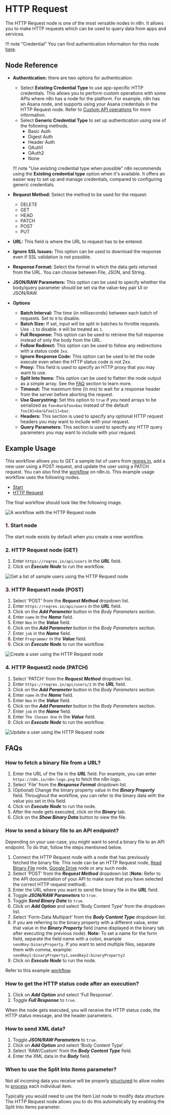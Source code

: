 # HTTP Request

The HTTP Request node is one of the most versatile nodes in n8n. It allows you to make HTTP requests which can be used to query data from apps and services.

!!! note "Credential"
    You can find authentication information for this node [here](/integrations/credentials/httpRequest/).


## Node Reference

- **Authentication:** there are two options for authentication:
	- Select **Existing Credential Type** to use app-specific HTTP credentials. This allows you to perform custom operations with some APIs where n8n has a node for the platform. For example, n8n has an Asana node, and supports using your Asana credentials in the HTTP Request node. Refer to [Custom API operations](/integrations/custom-operations/) for more information.
	- Select **Generic Credential Type** to set up authentication using one of the following methods.
		- Basic Auth
		- Digest Auth
		- Header Auth
		- OAuth1
		- OAuth2
		- None
	
	!!! note "Use existing credential type when possible"
		n8n recommends using the **Existing credential type** option when it's available. It offers an easier way to set up and manage credentials, compared to configuring generic credentials.

- **Request Method:** Select the method to be used for the request:
	- DELETE
	- GET
	- HEAD
	- PATCH
	- POST
	- PUT
- **URL:** This field is where the URL to request has to be entered.
- **Ignore SSL Issues:** This option can be used to download the response even if SSL validation is not possible.
- **Response Format:** Select the format in which the data gets returned from the URL. You can choose between File, JSON, and String.
- **JSON/RAW Parameters:** This option can be used to specify whether the body/query parameter should be set via the value-key pair UI or JSON/RAW.
- **Options**
	- **Batch Interval:** The time (in milliseconds) between each batch of requests. Set to `0` to disable.
	- **Batch Size:** If set, input will be split in batches to throttle requests. Use `-1` to disable. `0` will be treated as `1`.
	- **Full Response:** This option can be used to retrieve the full response instead of only the body from the URL.
	- **Follow Redirect:** This option can be used to follow any redirections with a status code `3xx`.
	- **Ignore Response Code:** This option can be used to let the node execute even when the HTTP status code is not 2xx.
	- **Proxy:** This field is used to specify an HTTP proxy that you may want to use.
	- **Split Into Items:** This option can be used to flatten the node output as a simple array. See the [FAQ](#faqs) section to learn more.
	- **Timeout:** The maximum time (in ms) to wait for a response header from the server before aborting the request.
	- **Use Querystring:** Set this option to `true` if you need arrays to be serialized as `foo=bar&foo=baz` instead of the default `foo[0]=bar&foo[1]=baz`.
	- **Headers:** This section is used to specify any optional HTTP request headers you may want to include with your request.
	- **Query Parameters:** This section is used to specify any HTTP query parameters you may want to include with your request.

## Example Usage

This workflow allows you to GET a sample list of users from [reqres.in](https://reqres.in/), add a new user using a POST request, and update the user using a PATCH request. You can also find the [workflow](https://n8n.io/workflows/602) on n8n.io. This example usage workflow uses the following nodes.
- [Start](/integrations/core-nodes/n8n-nodes-base.start/)
- [HTTP Request]()

The final workflow should look like the following image.

![A workflow with the HTTP Request node](/_images/integrations/core-nodes/httprequest/workflow.png)

### 1. Start node

The start node exists by default when you create a new workflow.


### 2. HTTP Request node (GET)

1. Enter `https://reqres.in/api/users` in the ***URL*** field.
2. Click on ***Execute Node*** to run the workflow.

![Get a list of sample users using the HTTP Request node](/_images/integrations/core-nodes/httprequest/httprequest_node.png)


### 3. HTTP Request1 node (POST)

1. Select 'POST' from the ***Request Method*** dropdown list.
2. Enter `https://reqres.in/api/users` in the ***URL*** field.
3. Click on the ***Add Parameter*** button in the *Body Parameters* section.
4. Enter `name` in the ***Name*** field.
5. Enter `Neo` in the ***Value*** field.
6. Click on the ***Add Parameter*** button in the *Body Parameters* section.
7. Enter `job` in the ***Name*** field.
8. Enter `Programmer` in the ***Value*** field.
9. Click on ***Execute Node*** to run the workflow.

![Create a user using the HTTP Request node](/_images/integrations/core-nodes/httprequest/httprequest1_node.png)


### 4. HTTP Request2 node (PATCH)

1. Select 'PATCH' from the ***Request Method*** dropdown list.
2. Enter `https://reqres.in/api/users/2` in the ***URL*** field.
3. Click on the ***Add Parameter*** button in the *Body Parameters* section.
4. Enter `name` in the ***Name*** field.
5. Enter `Neo` in the ***Value*** field.
6. Click on the ***Add Parameter*** button in the *Body Parameters* section.
7. Enter `job` in the ***Name*** field.
8. Enter `The Chosen One` in the ***Value*** field.
9. Click on ***Execute Node*** to run the workflow.

![Update a user using the HTTP Request node](/_images/integrations/core-nodes/httprequest/httprequest2_node.png)

## FAQs

### How to fetch a binary file from a URL?

1. Enter the URL of the file in the ***URL*** field. For example, you can enter `https://n8n.io/n8n-logo.png` to fetch the n8n logo.
2. Select 'File' from the ***Response Format*** dropdown list.
3. (Optional) Change the binary property value in the ***Binary Property*** field. Throughout the workflow, you can refer to the binary data with the value you set in this field.
4. Click on ***Execute Node*** to run the node.
5. After the node gets executed, click on the ***Binary*** tab.
6. Click on the ***Show Binary Data*** button to view the file.

### How to send a binary file to an API endpoint?

Depending on your use-case, you might want to send a binary file to an API endpoint. To do that, follow the steps mentioned below.

1. Connect the HTTP Request node with a node that has previously fetched the binary file. This node can be an HTTP Request node, [Read Binary File](/integrations/core-nodes/n8n-nodes-base.readBinaryFile/) node, [Google Drive](/integrations/nodes/n8n-nodes-base.googleDrive/) node or any such node.
2. Select 'POST' from the ***Request Method*** dropdown list (**Note:** Refer to the API documentation of your API to make sure that you have selected the correct HTTP request method).
3. Enter the URL where you want to send the binary file in the ***URL*** field.
4. Toggle ***JSON/RAW Parameters*** to `true`.
5. Toggle ***Send Binary Data*** to `true`.
6. Click on ***Add Option*** and select 'Body Content Type' from the dropdown list.
7. Select 'Form-Data Multipart' from the ***Body Content Type*** dropdown list.
8. If you are referring to the binary property with a different value, enter that value in the ***Binary Property*** field (name displayed in the binary tab after executing the previous node).
**Note:** To set a name for the form field, separate the field name with a colon, example `sendKey:binaryProperty`. If you want to send multiple files, separate them with comma, example: `sendKey1:binaryProperty1,sendKey2:binaryProperty2`
9. Click on ***Execute Node*** to run the node.

Refer to this example [workflow](https://n8n.io/workflows/1338).

### How to get the HTTP status code after an execution?

1. Click on ***Add Option*** and select 'Full Response'.
2. Toggle ***Full Response*** to `true`.

When the node gets executed, you will receive the HTTP status code, the HTTP status message, and the header parameters.

### How to send XML data?

1. Toggle ***JSON/RAW Parameters*** to `true`.
2. Click on ***Add Option*** and select 'Body Content Type'.
3. Select 'RAW/Custom' from the ***Body Content Type*** field.
4. Enter the XML data in the ***Body*** field.

### When to use the Split Into Items parameter?

Not all incoming data you receive will be properly [structured](/data/data-structure/) to allow nodes to [process](/data/data-structure/#data-flow) each individual item.

Typically you would need to use the Item List node to modify data structure. The HTTP Request node allows you to do this automatically by enabling the Split Into Items parameter.




